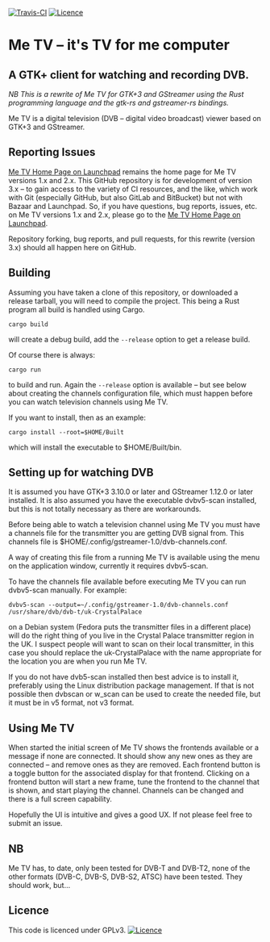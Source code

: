[![Travis-CI](https://travis-ci.org/Me-TV/Me-TV.svg?branch=master)](https://travis-ci.org/Me-TV/Me-TV)
[![Licence](https://img.shields.io/badge/license-GPL_3-green.svg)](https://www.gnu.org/licenses/gpl-3.0.txt)

# Me TV – it's TV for me computer

## A GTK+ client for watching and recording DVB.

*NB This is a rewrite of Me TV for GTK+3 and GStreamer using the Rust programming language and the gtk-rs and
gstreamer-rs bindings.*

Me TV is a digital television (DVB – digital video broadcast) viewer based on GTK+3 and GStreamer.

## Reporting Issues

[Me TV Home Page on Launchpad](http://launchpad.net/me-tv) remains the home page for Me TV versions 1.x and
2.x. This GitHub repository is for development of version 3.x – to gain access to the
variety of CI resources, and the like, which work with Git (especially GitHub, but also GitLab and BitBucket) but not
with Bazaar and Launchpad. So, if you have questions, bug reports, issues, etc. on Me TV versions 1.x and
2.x, please go to the [Me TV Home Page on Launchpad](http://launchpad.net/me-tv).

Repository forking, bug reports, and pull requests, for this rewrite (version 3.x) should all happen here on
GitHub.

## Building

Assuming you have taken a clone of this repository, or downloaded a release tarball, you will need to compile
the project.  This being a Rust program all build is handled using Cargo.

    cargo build

will create a debug build, add the `--release` option to get a release build.

Of course there is always:

    cargo run

to build and run. Again the `--release` option is available – but see below about creating the channels
configuration file, which must happen before you can watch television channels using Me TV.

If you want to install, then as an example:

    cargo install --root=$HOME/Built

which will install the executable to $HOME/Built/bin.

## Setting up for watching DVB

It is assumed you have GTK+3 3.10.0 or later and GStreamer 1.12.0 or later installed. It is also assumed you
have the executable dvbv5-scan installed, but this is not totally necessary as there are workarounds.

Before being able to watch a television channel using Me TV you must have a channels file for the transmitter you
are getting DVB signal from. This channels file is $HOME/.config/gstreamer-1.0/dvb-channels.conf.

A way of creating this file from a running Me TV is available using the menu on the application window, currently it
requires dvbv5-scan.

To have the channels file available before executing Me TV you can run dvbv5-scan manually. For example:

    dvbv5-scan --output=~/.config/gstreamer-1.0/dvb-channels.conf /usr/share/dvb/dvb-t/uk-CrystalPalace

on a Debian system (Fedora puts the transmitter files in a different place) will do the right thing of you
live in the Crystal Palace transmitter region in the UK. I suspect people will want to scan on their local
transmitter, in this case you should replace the uk-CrystalPalace with the name appropriate for the location
you are when you run Me TV.

If you do not have dvb5-scan installed then best advice is to install it, preferably using the Linux
distribution package management. If that is not possible then dvbscan or w_scan can be used to create the
needed file, but it must be in v5 format, not v3 format.

## Using Me TV

When started the initial screen of Me TV shows the frontends available or a message if none are connected. It
should show any new ones as they are connected – and remove ones as they are removed. Each frontend button
is a toggle button for the associated display for that frontend. Clicking on a frontend button will start a
new frame, tune the frontend to the channel that is shown, and start playing the channel. Channels can be
changed and there is a full screen capability.

Hopefully the UI is intuitive and gives a good UX. If not please feel free to submit an issue.

## NB

Me TV has, to date, only been tested for DVB-T and DVB-T2, none of the other formats (DVB-C, DVB-S, DVB-S2,
ATSC) have been tested. They should work, but…

## Licence

This code is licenced under GPLv3. [![Licence](https://img.shields.io/badge/license-GPL_3-green.svg)](https://www.gnu.org/licenses/gpl-3.0.txt)
